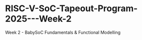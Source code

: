 # RISC-V-SoC-Tapeout-Program-2025---Week-2
Week 2 - BabySoC Fundamentals &amp; Functional Modelling
